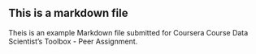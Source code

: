 ## This is a markdown file

Theis is an example Markdown file submitted for Coursera Course Data Scientist’s Toolbox - Peer Assignment.